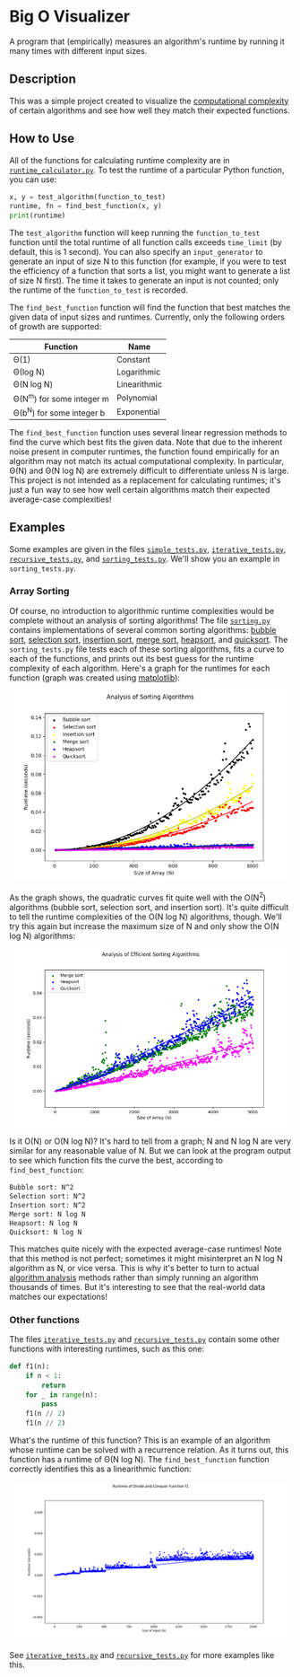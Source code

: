 # Big O Visualizer
A program that (empirically) measures an algorithm's runtime by running it many times with different input sizes.

## Description
This was a simple project created to visualize the [computational complexity](https://en.wikipedia.org/wiki/Computational_complexity) of certain algorithms and see how well they match their expected functions.

## How to Use
All of the functions for calculating runtime complexity are in [`runtime_calculator.py`](runtime_calculator.py). To test the runtime of a particular Python function, you can use:
```python
x, y = test_algorithm(function_to_test)
runtime, fn = find_best_function(x, y)
print(runtime)
```
The `test_algorithm` function will keep running the `function_to_test` function until the total runtime of all function calls exceeds `time_limit` (by default, this is 1 second). You can also specify an `input_generator` to generate an input of size N to this function (for example, if you were to test the efficiency of a function that sorts a list, you might want to generate a list of size N first). The time it takes to generate an input is not counted; only the runtime of the `function_to_test` is recorded.

The `find_best_function` function will find the function that best matches the given data of input sizes and runtimes. Currently, only the following orders of growth are supported:

Function | Name
-------- | ----
Θ(1)     | Constant
Θ(log N) | Logarithmic
Θ(N log N) | Linearithmic
Θ(N<sup>m</sup>) for some integer m | Polynomial
Θ(b<sup>N</sup>) for some integer b | Exponential

The `find_best_function` function uses several linear regression methods to find the curve which best fits the given data. Note that due to the inherent noise present in computer runtimes, the function found empirically for an algorithm may not match its actual computational complexity. In particular, Θ(N) and Θ(N log N) are extremely difficult to differentiate unless N is large. This project is not intended as a replacement for calculating runtimes; it's just a fun way to see how well certain algorithms match their expected average-case complexities!

## Examples
Some examples are given in the files [`simple_tests.py`](simple_tests.py), [`iterative_tests.py`](iterative_tests.py), [`recursive_tests.py`](recursive_tests.py), and [`sorting_tests.py`](sorting_tests.py). We'll show you an example in `sorting_tests.py`.

### Array Sorting
Of course, no introduction to algorithmic runtime complexities would be complete without an analysis of sorting algorithms! The file [`sorting.py`](sorting.py) contains implementations of several common sorting algorithms: [bubble sort](https://en.wikipedia.org/wiki/Bubble_sort), [selection sort](https://en.wikipedia.org/wiki/Selection_sort), [insertion sort](https://en.wikipedia.org/wiki/Insertion_sort), [merge sort](https://en.wikipedia.org/wiki/Merge_sort), [heapsort](https://en.wikipedia.org/wiki/Heapsort), and [quicksort](https://en.wikipedia.org/wiki/Quicksort). The `sorting_tests.py` file tests each of these sorting algorithms, fits a curve to each of the functions, and prints out its best guess for the runtime complexity of each algorithm. Here's a graph for the runtimes for each function (graph was created using [matplotlib](https://matplotlib.org/)):

![Scatterplot of Sorting Algorithms](/images/sorting-graph.png)

As the graph shows, the quadratic curves fit quite well with the O(N<sup>2</sup>) algorithms (bubble sort, selection sort, and insertion sort). It's quite difficult to tell the runtime complexities of the O(N log N) algorithms, though. We'll try this again but increase the maximum size of N and only show the O(N log N) algorithms:

![Scatterplot of O(N log N) Sorting Algorithms](/images/efficient-sorting-graph.png)

Is it O(N) or O(N log N)? It's hard to tell from a graph; N and N log N are very similar for any reasonable value of N. But we can look at the program output to see which function fits the curve the best, according to `find_best_function`:
```
Bubble sort: N^2
Selection sort: N^2
Insertion sort: N^2
Merge sort: N log N
Heapsort: N log N
Quicksort: N log N
```
This matches quite nicely with the expected average-case runtimes! Note that this method is not perfect; sometimes it might misinterpret an N log N algorithm as N, or vice versa. This is why it's better to turn to actual [algorithm analysis](https://en.wikipedia.org/wiki/Analysis_of_algorithms) methods rather than simply running an algorithm thousands of times. But it's interesting to see that the real-world data matches our expectations!

### Other functions
The files [`iterative_tests.py`](iterative_tests.py) and [`recursive_tests.py`](recursive_tests.py) contain some other functions with interesting runtimes, such as this one:
```python
def f1(n):
    if n < 1:
        return
    for _ in range(n):
        pass
    f1(n // 2)
    f1(n // 2)
```
What's the runtime of this function? This is an example of an algorithm whose runtime can be solved with a recurrence relation. As it turns out, this function has a runtime of Θ(N log N). The `find_best_function` function correctly identifies this as a linearithmic function:

![Scatterplot of Recursive Function f1](/images/f1-graph.png)

See [`iterative_tests.py`](iterative_tests.py) and [`recursive_tests.py`](recursive_tests.py) for more examples like this.
